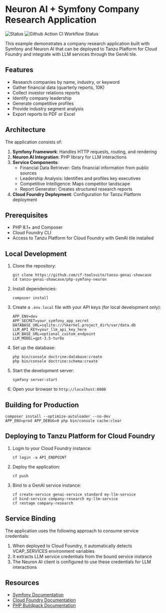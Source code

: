 # Neuron AI + Symfony Company Research Application

![Status](https://img.shields.io/badge/status-under%20development-darkred) ![Github Action CI Workflow Status](https://github.com/cf-toolsuite/tanzu-genai-showcase/actions/workflows/php-symfony-neuron.yml/badge.svg)

This example demonstrates a company research application built with Symfony and Neuron AI that can be deployed to Tanzu Platform for Cloud Foundry and integrate with LLM services through the GenAI tile.

## Features

- Research companies by name, industry, or keyword
- Gather financial data (quarterly reports, 10K)
- Collect investor relations reports
- Identify company leadership
- Generate competitive profiles
- Provide industry segment analysis
- Export reports to PDF or Excel

## Architecture

The application consists of:

1. **Symfony Framework**: Handles HTTP requests, routing, and rendering
2. **Neuron AI Integration**: PHP library for LLM interactions
3. **Service Components**:
   - Financial Data Retriever: Gets financial information from public sources
   - Leadership Analysis: Identifies and profiles key executives
   - Competitive Intelligence: Maps competitor landscape
   - Report Generator: Creates structured research reports
4. **Cloud Foundry Deployment**: Configuration for Tanzu Platform deployment

## Prerequisites

- PHP 8.1+ and Composer
- Cloud Foundry CLI
- Access to Tanzu Platform for Cloud Foundry with GenAI tile installed

## Local Development

1. Clone the repository:
   ```
   git clone https://github.com/cf-toolsuite/tanzu-genai-showcase
   cd tanzu-genai-showcase/php-symfony-neuron
   ```

2. Install dependencies:
   ```
   composer install
   ```

3. Create a `.env.local` file with your API keys (for local development only):
   ```
   APP_ENV=dev
   APP_SECRET=your_symfony_app_secret
   DATABASE_URL=sqlite:///%kernel.project_dir%/var/data.db
   LLM_API_KEY=your_llm_api_key_here
   LLM_BASE_URL=optional_custom_endpoint
   LLM_MODEL=gpt-3.5-turbo
   ```

4. Set up the database:
   ```
   php bin/console doctrine:database:create
   php bin/console doctrine:schema:create
   ```

5. Start the development server:
   ```
   symfony server:start
   ```

6. Open your browser to `http://localhost:8000`

## Building for Production

```
composer install --optimize-autoloader --no-dev
APP_ENV=prod APP_DEBUG=0 php bin/console cache:clear
```

## Deploying to Tanzu Platform for Cloud Foundry

1. Login to your Cloud Foundry instance:
   ```
   cf login -a API_ENDPOINT
   ```

2. Deploy the application:
   ```
   cf push
   ```

3. Bind to a GenAI service instance:
   ```
   cf create-service genai-service standard my-llm-service
   cf bind-service company-research my-llm-service
   cf restage company-research
   ```

## Service Binding

The application uses the following approach to consume service credentials:

1. When deployed to Cloud Foundry, it automatically detects VCAP_SERVICES environment variables
2. It extracts LLM service credentials from the bound service instance
3. The Neuron AI client is configured to use these credentials for LLM interactions

## Resources

- [Symfony Documentation](https://symfony.com/doc/current/index.html)
- [Cloud Foundry Documentation](https://docs.cloudfoundry.org/)
- [PHP Buildpack Documentation](https://docs.cloudfoundry.org/buildpacks/php/index.html)
